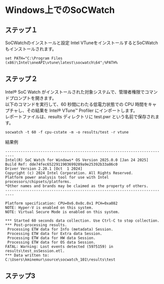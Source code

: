 # Windows上でのSoCWatch 
## ステップ１
SoCWatchのインストールと設定
Intel VTuneをインストールするとSoCWatchもインストールされます。
```
set PATH="C:\Program Files (x86)\Intel\oneAPI\vtune\latest\socwatch\64";%PATH%
```

## ステップ２
Intel® SoC Watch がインストールされた対象システムで、管理者権限でコマンドプロンプトを開きます。  
以下のコマンドを実行して、60 秒間にわたる低電力状態での CPU 時間をキャプチャし、その結果を Intel® VTune™ Profiler にインポートします。  
レポートファイルは、results ディレクトリに test.pwr という名前で保存されます。
```
socwatch -t 60 -f cpu-cstate -m -o results/test -r vtune
```


結果例
```
--------------------------------------------------------------------------
Intel(R) SoC Watch for Windows* OS Version 2025.0.0 [Jan 24 2025]
Build Ref: dde74fec6522911903699289a9e25392b33a86c0
Driver Version 2.20.1 [Oct  1 2024]
Copyright (c) 2024 Intel Corporation. All Rights Reserved.
Platform power analysis tool for use with Intel processors/chipsets/platforms.
*Other names and brands may be claimed as the property of others.
--------------------------------------------------------------------------

Platform specification: CPU=0x6.0x8c.0x1 PCH=0xa082
NOTE: Hyper-V is enabled on this system.
NOTE: Virtual Secure Mode is enabled on this system.

*** Started 60 seconds data collection. Use Ctrl-C to stop collection.
*** Post-processing results.
 Processing ETW data for Info (metadata) Session.
 Processing ETW data for Extra data Session.
 Processing ETW data for HW data Session.
 Processing ETW data for OS data Session.
FATAL: Warning: Lost events detected (5975159) in results\test_osSession.etl.
*** Data written to: C:\Users\kminemur\source\socwatch_101\results\test
```

## ステップ3
